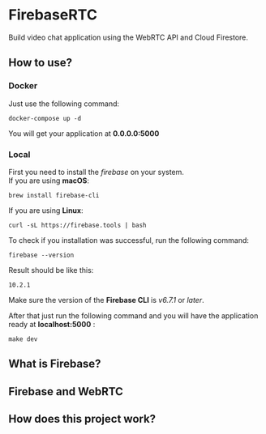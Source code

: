 # FirebaseRTC
Build video chat application using the WebRTC API and Cloud Firestore.

## How to use?
### Docker
Just use the following command:
```shell
docker-compose up -d
```

You will get your application at **0.0.0.0:5000**

### Local
First you need to install the _firebase_ on your system.<br />
If you are using **macOS**:
```shell
brew install firebase-cli
```

If you are using **Linux**:
```shell
curl -sL https://firebase.tools | bash
```

To check if you installation was successful, run the following command:
```shell
firebase --version
```

Result should be like this:
```shell
10.2.1
```

Make sure the version of the **Firebase CLI** is _v6.7.1_ or _later_.

After that just run the following command and you will have the application ready at **localhost:5000** :
```shell
make dev
```

## What is Firebase?

## Firebase and WebRTC

## How does this project work?
